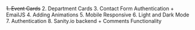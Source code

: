 ~~1. Event Cards~~ 2. Department Cards 3. Contact Form Authentication + EmailJS 4. Adding Animations 5. Mobile Responsive 6. Light and Dark Mode 7. Authentication 8. Sanity.io backend + Comments Functionality
